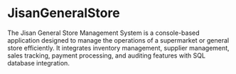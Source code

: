 # JisanGeneralStore
The Jisan General Store Management System is a console-based application designed to manage the operations of a supermarket or general store efficiently. It integrates inventory management, supplier management, sales tracking, payment processing, and auditing features with SQL database integration.
